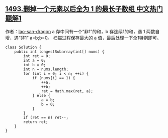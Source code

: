 ## [1493.删掉一个元素以后全为 1 的最长子数组 中文热门题解1](https://leetcode.cn/problems/longest-subarray-of-1s-after-deleting-one-element/solutions/100000/ci-ti-zui-you-suan-fa-bu-jie-shou-fan-bo-by-lao-sa)

作者：[lao-san-dragon](https://leetcode.cn/u/lao-san-dragon)
a 存中间有一个“非1”的和，b 存连续1的和，遇 1 两数自增，遇“非1” a=b;b=0。
扫描过程保存最大的 a 值，最后处理一下全1特例即可。
```
class Solution {
    public int longestSubarray(int[] nums) {
        int ret = 0;
        int a = 0;
        int b = 0;
        int n = nums.length;
        for (int i = 0; i < n; ++i) {
            if (nums[i] == 1) {
                ++a;
                ++b;
                ret = Math.max(ret, a);
            } else {
                a = b;
                b = 0;
            }
        }
        if (ret == n) ret--;
        return ret;
    }
}
```

